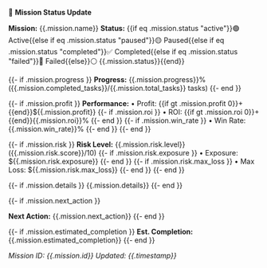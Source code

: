 🎯 **Mission Status Update**

**Mission:** {{.mission.name}}
**Status:** {{if eq .mission.status "active"}}🟢 Active{{else if eq .mission.status "paused"}}🟡 Paused{{else if eq .mission.status "completed"}}✅ Completed{{else if eq .mission.status "failed"}}🔴 Failed{{else}}⚪ {{.mission.status}}{{end}}

{{- if .mission.progress }}
**Progress:** {{.mission.progress}}% ({{.mission.completed_tasks}}/{{.mission.total_tasks}} tasks)
{{- end }}

{{- if .mission.profit }}
**Performance:**
• Profit: {{if gt .mission.profit 0}}+{{end}}${{.mission.profit}}
{{- if .mission.roi }}
• ROI: {{if gt .mission.roi 0}}+{{end}}{{.mission.roi}}%
{{- end }}
{{- if .mission.win_rate }}
• Win Rate: {{.mission.win_rate}}%
{{- end }}
{{- end }}

{{- if .mission.risk }}
**Risk Level:** {{.mission.risk.level}} ({{.mission.risk.score}}/10)
{{- if .mission.risk.exposure }}
• Exposure: ${{.mission.risk.exposure}}
{{- end }}
{{- if .mission.risk.max_loss }}
• Max Loss: ${{.mission.risk.max_loss}}
{{- end }}
{{- end }}

{{- if .mission.details }}
{{.mission.details}}
{{- end }}

{{- if .mission.next_action }}

**Next Action:** {{.mission.next_action}}
{{- end }}

{{- if .mission.estimated_completion }}
**Est. Completion:** {{.mission.estimated_completion}}
{{- end }}

*Mission ID: {{.mission.id}}*
*Updated: {{.timestamp}}*